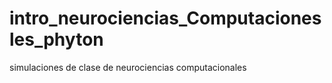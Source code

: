 # intro_neurociencias_Computacionesles_phyton
simulaciones de clase de neurociencias computacionales
